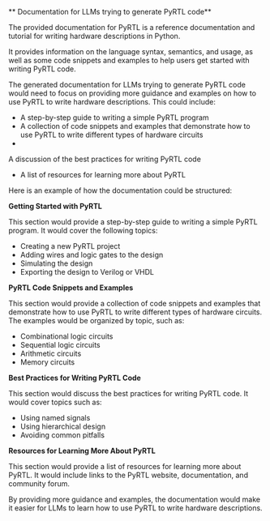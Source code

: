 **
Documentation for LLMs trying to generate PyRTL code**

The provided documentation for
 PyRTL is a reference documentation and tutorial for writing hardware descriptions in Python.

It provides information on the language syntax, semantics, and usage, as well as some code snippets and examples to help users get started with writing PyRTL code.


The generated documentation for LLMs trying to generate PyRTL code would need to focus on providing more guidance and examples on how to use PyRTL to write hardware
 descriptions.
This could include:

* A step-by-step guide to writing a simple PyRTL program
* A collection of code snippets and examples that demonstrate how to use PyRTL to write different types of hardware circuits
*
 A discussion of the best practices for writing PyRTL code
* A list of resources for learning more about PyRTL

Here is an example of how the documentation could be structured:

**Getting Started with PyRTL**

This section would
 provide a step-by-step guide to writing a simple PyRTL program. It would cover the following topics:

* Creating a new PyRTL project
* Adding wires and logic gates to the design
* Simulating the design
* Exporting the design to Verilog or VHDL

**PyRTL Code
 Snippets and Examples**

This section would provide a collection of code snippets and examples that demonstrate how to use PyRTL to write different types of hardware circuits.
The examples would be organized by topic, such as:

* Combinational logic circuits
* Sequential logic circuits
* Arithmetic circuits
* Memory circuits


**Best Practices for Writing PyRTL Code**

This section would discuss the best practices for writing PyRTL code.
It would cover topics such as:

* Using named signals
* Using hierarchical design
* Avoiding common pitfalls

**Resources for Learning More About PyRTL**

This section would provide a list of
 resources for learning more about PyRTL. It would include links to the PyRTL website, documentation, and community forum.

By providing more guidance and examples, the documentation would make it easier for LLMs to learn how to use PyRTL to write hardware descriptions.

